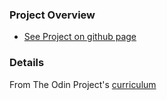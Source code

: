 
### Project Overview
- [See Project on github page](https://katipoglumustafa.github.io/sketchpad/)

### Details
From The Odin Project's [curriculum](https://www.theodinproject.com/courses/web-development-101/lessons/javascript-and-jquery)
